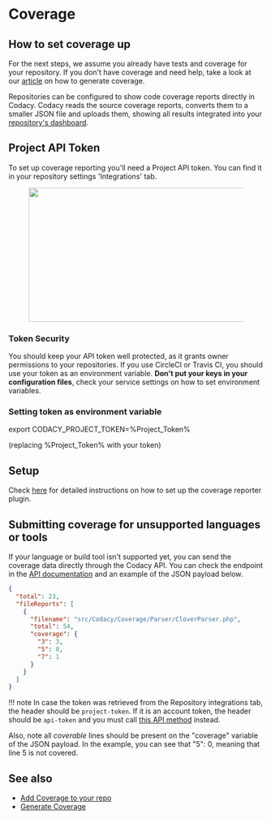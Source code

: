 # Coverage

## **How to set coverage up**

For the next steps, we assume you already have tests and coverage for your repository. If you don't have coverage and need help, take a look at our [article](/hc/en-us/articles/207312879-Generate-Coverage) on how to generate coverage.

Repositories can be configured to show code coverage reports directly in Codacy. Codacy reads the source coverage reports, converts them to a smaller JSON file and uploads them, showing all results integrated into your [repository's dashboard](/hc/en-us/articles/360003890673-Project-Dashboard-How-does-it-work-).

## Project API Token

To set up coverage reporting you'll need a Project API token. You can find it in your repository settings 'Integrations' tab.

<figure>
<img src="/images/Jun-06-2017_14-30-02.gif" width="599" height="264" alt="" />
</figure>

### Token Security

You should keep your API token well protected, as it grants owner permissions to your repositories. If you use CircleCI or Travis CI, you should use your token as an environment variable. **Don't put your keys in your configuration files**, check your service settings on how to set environment variables.

### Setting token as environment variable

export CODACY_PROJECT_TOKEN=%Project_Token%

(replacing %Project_Token% with your token)

## Setup

Check [here](https://github.com/codacy/codacy-coverage-reporter#setup) for detailed instructions on how to set up the coverage reporter plugin.

## Submitting coverage for unsupported languages or tools

If your language or build tool isn't supported yet, you can send the coverage data directly through the Codacy API. You can check the endpoint in the [API documentation](https://api.codacy.com/swagger#savecoverage) and an example of the JSON payload below.

```json
{
  "total": 23,
  "fileReports": [
    {
      "filename": "src/Codacy/Coverage/Parser/CloverParser.php",
      "total": 54,
      "coverage": {
        "3": 3,
        "5": 0,
        "7": 1
      }
    }
  ]
}
```

!!! note
In case the token was retrieved from the Repository integrations tab, the header should be `project-token`. If it is an account token, the header should be `api-token` and you must call [this API method](https://api.codacy.com/swagger#savecoveragewithprojectname) instead.

Also, note all _coverable_ lines should be present on the "coverage" variable of the JSON payload. In the example, you can see that "5": 0, meaning that line 5 is not covered.

## See also

-   [Add Coverage to your repo](/hc/en-us/articles/207993835-Add-coverage-to-your-repo)
-   [Generate Coverage](/hc/en-us/articles/207312879-Generate-Coverage)
